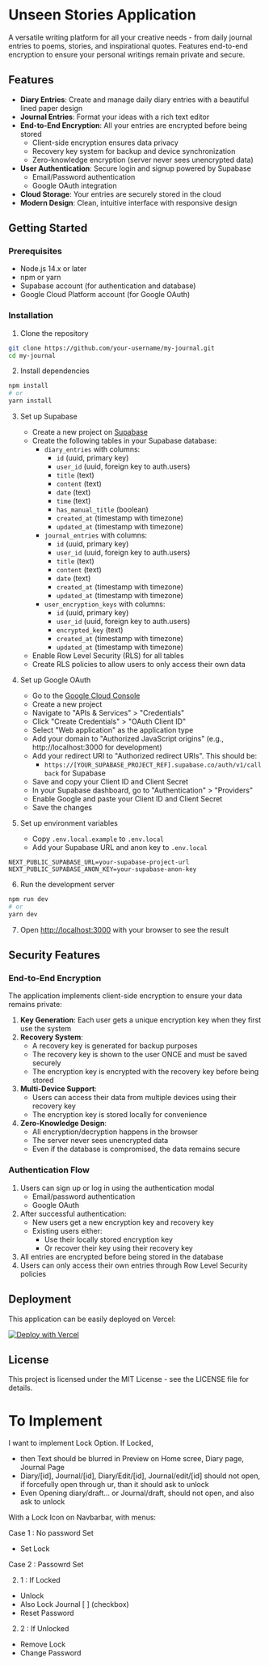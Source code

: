 # Unseen Stories Application

A versatile writing platform for all your creative needs - from daily journal entries to poems, stories, and inspirational quotes. Features end-to-end encryption to ensure your personal writings remain private and secure.

## Features

- **Diary Entries**: Create and manage daily diary entries with a beautiful lined paper design
- **Journal Entries**: Format your ideas with a rich text editor
- **End-to-End Encryption**: All your entries are encrypted before being stored
  - Client-side encryption ensures data privacy
  - Recovery key system for backup and device synchronization
  - Zero-knowledge encryption (server never sees unencrypted data)
- **User Authentication**: Secure login and signup powered by Supabase
  - Email/Password authentication
  - Google OAuth integration
- **Cloud Storage**: Your entries are securely stored in the cloud
- **Modern Design**: Clean, intuitive interface with responsive design

## Getting Started

### Prerequisites

- Node.js 14.x or later
- npm or yarn
- Supabase account (for authentication and database)
- Google Cloud Platform account (for Google OAuth)

### Installation

1. Clone the repository
```bash
git clone https://github.com/your-username/my-journal.git
cd my-journal
```

2. Install dependencies
```bash
npm install
# or
yarn install
```

3. Set up Supabase
   - Create a new project on [Supabase](https://supabase.io)
   - Create the following tables in your Supabase database:
     - `diary_entries` with columns:
       - `id` (uuid, primary key)
       - `user_id` (uuid, foreign key to auth.users)
       - `title` (text)
       - `content` (text)
       - `date` (text)
       - `time` (text)
       - `has_manual_title` (boolean)
       - `created_at` (timestamp with timezone)
       - `updated_at` (timestamp with timezone)
     - `journal_entries` with columns:
       - `id` (uuid, primary key)
       - `user_id` (uuid, foreign key to auth.users)
       - `title` (text)
       - `content` (text)
       - `date` (text)
       - `created_at` (timestamp with timezone)
       - `updated_at` (timestamp with timezone)
     - `user_encryption_keys` with columns:
       - `id` (uuid, primary key)
       - `user_id` (uuid, foreign key to auth.users)
       - `encrypted_key` (text)
       - `created_at` (timestamp with timezone)
       - `updated_at` (timestamp with timezone)
   - Enable Row Level Security (RLS) for all tables
   - Create RLS policies to allow users to only access their own data

4. Set up Google OAuth
   - Go to the [Google Cloud Console](https://console.cloud.google.com/)
   - Create a new project
   - Navigate to "APIs & Services" > "Credentials"
   - Click "Create Credentials" > "OAuth Client ID"
   - Select "Web application" as the application type
   - Add your domain to "Authorized JavaScript origins" (e.g., http://localhost:3000 for development)
   - Add your redirect URI to "Authorized redirect URIs". This should be:
     - `https://[YOUR_SUPABASE_PROJECT_REF].supabase.co/auth/v1/callback` for Supabase
   - Save and copy your Client ID and Client Secret
   - In your Supabase dashboard, go to "Authentication" > "Providers"
   - Enable Google and paste your Client ID and Client Secret
   - Save the changes

5. Set up environment variables
   - Copy `.env.local.example` to `.env.local`
   - Add your Supabase URL and anon key to `.env.local`

```
NEXT_PUBLIC_SUPABASE_URL=your-supabase-project-url
NEXT_PUBLIC_SUPABASE_ANON_KEY=your-supabase-anon-key
```

6. Run the development server
```bash
npm run dev
# or
yarn dev
```

7. Open [http://localhost:3000](http://localhost:3000) with your browser to see the result

## Security Features

### End-to-End Encryption

The application implements client-side encryption to ensure your data remains private:

1. **Key Generation**: Each user gets a unique encryption key when they first use the system
2. **Recovery System**: 
   - A recovery key is generated for backup purposes
   - The recovery key is shown to the user ONCE and must be saved securely
   - The encryption key is encrypted with the recovery key before being stored
3. **Multi-Device Support**:
   - Users can access their data from multiple devices using their recovery key
   - The encryption key is stored locally for convenience
4. **Zero-Knowledge Design**:
   - All encryption/decryption happens in the browser
   - The server never sees unencrypted data
   - Even if the database is compromised, the data remains secure

### Authentication Flow

1. Users can sign up or log in using the authentication modal
   - Email/password authentication
   - Google OAuth
2. After successful authentication:
   - New users get a new encryption key and recovery key
   - Existing users either:
     - Use their locally stored encryption key
     - Or recover their key using their recovery key
3. All entries are encrypted before being stored in the database
4. Users can only access their own entries through Row Level Security policies

## Deployment

This application can be easily deployed on Vercel:

[![Deploy with Vercel](https://vercel.com/button)](https://vercel.com/new/git/external?repository-url=https://github.com/your-username/my-journal)

## License

This project is licensed under the MIT License - see the LICENSE file for details.



# To Implement

I want to implement Lock Option.
If Locked, 
- then Text should be blurred in Preview on Home scree, Diary page, Journal Page
- Diary/[id], Journal/[id], Diary/Edit/[id], Journal/edit/[id] should not open, if forcefully open through ur, than it should ask to unlock
- Even Opening diary/draft... or Journal/draft, should not open, and also ask to unlock



With a Lock Icon on Navbarbar, with menus:

Case 1 : No password Set
- Set Lock

Case 2 : Passowrd Set

2. 1 : If Locked
- Unlock
- Also Lock Journal [ ]  (checkbox)
- Reset Password

2. 2 : If Unlocked
- Remove Lock
- Change Password
